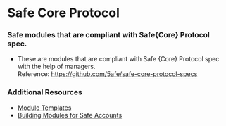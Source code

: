 # Safe Core Protocol

### Safe modules that are compliant with Safe{Core} Protocol spec.
   - These are modules that are compliant with Safe {Core} Protocol spec with the help of managers.
   <br/>Reference: https://github.com/5afe/safe-core-protocol-specs

 ### Additional Resources
 
 * [Module Templates](https://github.com/zenguardxyz/module-templates)
 * [Building Modules for Safe Accounts](https://github.com/zenguardxyz/module-templates/docs/building-modules.md)
 


